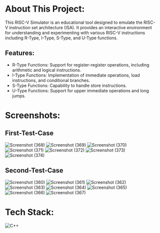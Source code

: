 #  About This Project:
This RISC-V Simulator is an educational tool designed to emulate the RISC-V instruction set architecture (ISA). It provides an interactive environment for understanding and experimenting with various RISC-V instructions including R-Type, I-Type, S-Type, and U-Type functions.

## Features: 
+ R-Type Functions: Support for register-register operations, including arithmetic and logical instructions.
+ I-Type Functions: Implementation of immediate operations, load instructions, and conditional branches.
+ S-Type Functions: Capability to handle store instructions.
+ U-Type Functions: Support for upper immediate operations and long jumps.

# Screenshots:

## First-Test-Case
![Screenshot (368)](https://github.com/Aahmedamr221201/RISC-V-simulator/assets/90650191/c2123b27-dff3-4f6c-98b2-e1905920a721)
![Screenshot (369)](https://github.com/Aahmedamr221201/RISC-V-simulator/assets/90650191/b289dfe3-f75e-4236-99fe-799836cd420e)
![Screenshot (370)](https://github.com/Aahmedamr221201/RISC-V-simulator/assets/90650191/5a5e99d2-a703-4e59-afc5-dead89dfc13f)
![Screenshot (371)](https://github.com/Aahmedamr221201/RISC-V-simulator/assets/90650191/ae6d6b9d-cb21-4061-9042-73bab5c6b040)
![Screenshot (372)](https://github.com/Aahmedamr221201/RISC-V-simulator/assets/90650191/89bcb4ee-29b7-4890-b9a4-4f63357d6d24)
![Screenshot (373)](https://github.com/Aahmedamr221201/RISC-V-simulator/assets/90650191/3077be01-1328-449e-83dd-947f446fde4a)
![Screenshot (374)](https://github.com/Aahmedamr221201/RISC-V-simulator/assets/90650191/130de3de-bb01-4a98-9601-d2023018fe39)

## Second-Test-Case
![Screenshot (360)](https://github.com/Aahmedamr221201/RISC-V-simulator/assets/90650191/35a8652a-4a5d-41db-8323-e073ef4b4912)
![Screenshot (361)](https://github.com/Aahmedamr221201/RISC-V-simulator/assets/90650191/b2192fc2-2b9c-46fa-bedb-2bd398369bff)
![Screenshot (362)](https://github.com/Aahmedamr221201/RISC-V-simulator/assets/90650191/d0e7f413-0a08-4236-8041-c21def68c420)
![Screenshot (363)](https://github.com/Aahmedamr221201/RISC-V-simulator/assets/90650191/ac6bdc4e-a2dd-4b78-b1bd-740237716d3f)
![Screenshot (364)](https://github.com/Aahmedamr221201/RISC-V-simulator/assets/90650191/be9a2667-d7c7-4549-bfb6-9042c383442c)
![Screenshot (365)](https://github.com/Aahmedamr221201/RISC-V-simulator/assets/90650191/ede9af9b-f1ef-41c8-a877-2cc6a76454b9)
![Screenshot (366)](https://github.com/Aahmedamr221201/RISC-V-simulator/assets/90650191/1dc2711f-bb5b-4cd8-bb79-83b8ac4d1ccc)
![Screenshot (367)](https://github.com/Aahmedamr221201/RISC-V-simulator/assets/90650191/f854a106-3721-47e8-80b2-f9c59b48e0cd)


# Tech Stack: 

![C++](https://img.shields.io/badge/c++-%2300599C.svg?style=for-the-badge&logo=c%2B%2B&logoColor=white)






